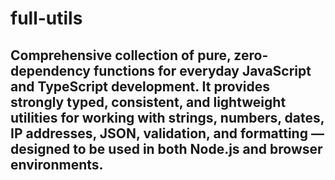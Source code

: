 # full-utils
## Сomprehensive collection of pure, zero-dependency functions for everyday JavaScript and TypeScript development. It provides strongly typed, consistent, and lightweight utilities for working with strings, numbers, dates, IP addresses, JSON, validation, and formatting — designed to be used in both Node.js and browser environments.